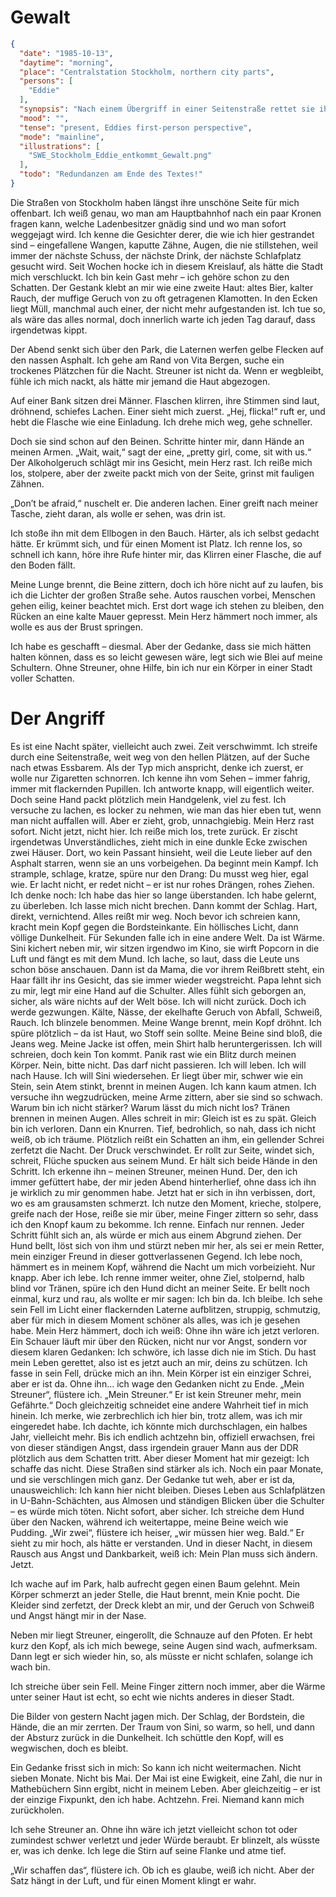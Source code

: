 # Gewalt

```json
{
  "date": "1985-10-13",
  "daytime": "morning",
  "place": "Centralstation Stockholm, northern city parts",
  "persons": [
    "Eddie"
  ],
  "synopsis": "Nach einem Übergriff in einer Seitenstraße rettet sie ihr Streuner im letzten Moment; Eddie erkennt, dass sie auf Stockholms Straßen nicht lange überlebt und ihren Plan ändern muss.",
  "mood": "",
  "tense": "present, Eddies first-person perspective",
  "mode": "mainline",
  "illustrations": [
    "SWE_Stockholm_Eddie_entkommt_Gewalt.png"
  ],
  "todo": "Redundanzen am Ende des Textes!"
}
```

Die Straßen von Stockholm haben längst ihre unschöne Seite für mich offenbart.
Ich weiß genau, wo man am Hauptbahnhof nach ein paar Kronen fragen kann, welche
Ladenbesitzer gnädig sind und wo man sofort weggejagt wird. Ich kenne die
Gesichter derer, die wie ich hier gestrandet sind – eingefallene Wangen, kaputte
Zähne, Augen, die nie stillstehen, weil immer der nächste Schuss, der nächste
Drink, der nächste Schlafplatz gesucht wird. Seit Wochen hocke ich in diesem
Kreislauf, als hätte die Stadt mich verschluckt. Ich bin kein Gast mehr – ich
gehöre schon zu den Schatten. Der Gestank klebt an mir wie eine zweite Haut:
altes Bier, kalter Rauch, der muffige Geruch von zu oft getragenen Klamotten. In
den Ecken liegt Müll, manchmal auch einer, der nicht mehr aufgestanden ist. Ich
tue so, als wäre das alles normal, doch innerlich warte ich jeden Tag darauf,
dass irgendetwas kippt.

Der Abend senkt sich über den Park, die Laternen werfen gelbe Flecken auf den
nassen Asphalt. Ich gehe am Rand von Vita Bergen, suche ein trockenes Plätzchen
für die Nacht. Streuner ist nicht da. Wenn er wegbleibt, fühle ich mich nackt,
als hätte mir jemand die Haut abgezogen.

Auf einer Bank sitzen drei Männer. Flaschen klirren, ihre Stimmen sind laut,
dröhnend, schiefes Lachen. Einer sieht mich zuerst. „Hej, flicka!“ ruft er, und
hebt die Flasche wie eine Einladung. Ich drehe mich weg, gehe schneller.

Doch sie sind schon auf den Beinen. Schritte hinter mir, dann Hände an meinen
Armen. „Wait, wait,“ sagt der eine, „pretty girl, come, sit with us.“ Der
Alkoholgeruch schlägt mir ins Gesicht, mein Herz rast. Ich reiße mich los,
stolpere, aber der zweite packt mich von der Seite, grinst mit fauligen Zähnen.

„Don’t be afraid,“ nuschelt er. Die anderen lachen. Einer greift nach meiner
Tasche, zieht daran, als wolle er sehen, was drin ist.

Ich stoße ihn mit dem Ellbogen in den Bauch. Härter, als ich selbst gedacht
hätte. Er krümmt sich, und für einen Moment ist Platz. Ich renne los, so schnell
ich kann, höre ihre Rufe hinter mir, das Klirren einer Flasche, die auf den
Boden fällt.

Meine Lunge brennt, die Beine zittern, doch ich höre nicht auf zu laufen, bis
ich die Lichter der großen Straße sehe. Autos rauschen vorbei, Menschen gehen
eilig, keiner beachtet mich. Erst dort wage ich stehen zu bleiben, den Rücken an
eine kalte Mauer gepresst. Mein Herz hämmert noch immer, als wolle es aus der
Brust springen.

Ich habe es geschafft – diesmal. Aber der Gedanke, dass sie mich hätten halten
können, dass es so leicht gewesen wäre, legt sich wie Blei auf meine Schultern.
Ohne Streuner, ohne Hilfe, bin ich nur ein Körper in einer Stadt voller
Schatten.

# Der Angriff

Es ist eine Nacht später, vielleicht auch zwei. Zeit verschwimmt. Ich streife
durch eine Seitenstraße, weit weg von den hellen Plätzen, auf der Suche nach
etwas Essbarem. Als der Typ mich anspricht, denke ich zuerst, er wolle nur
Zigaretten schnorren. Ich kenne ihn vom Sehen – immer fahrig, immer mit
flackernden Pupillen. Ich antworte knapp, will eigentlich weiter. Doch seine
Hand packt plötzlich mein Handgelenk, viel zu fest. Ich versuche zu lachen, es
locker zu nehmen, wie man das hier eben tut, wenn man nicht auffallen will. Aber
er zieht, grob, unnachgiebig. Mein Herz rast sofort. Nicht jetzt, nicht hier.
Ich reiße mich los, trete zurück. Er zischt irgendetwas Unverständliches, zieht
mich in eine dunkle Ecke zwischen zwei Häuser. Dort, wo kein Passant hinsieht,
weil die Leute lieber auf den Asphalt starren, wenn sie an uns vorbeigehen. Da
beginnt mein Kampf. Ich strample, schlage, kratze, spüre nur den Drang: Du musst
weg hier, egal wie. Er lacht nicht, er redet nicht – er ist nur rohes Drängen,
rohes Ziehen. Ich denke noch: Ich habe das hier so lange überstanden. Ich habe
gelernt, zu überleben. Ich lasse mich nicht brechen. Dann kommt der Schlag.
Hart, direkt, vernichtend. Alles reißt mir weg. Noch bevor ich schreien kann,
kracht mein Kopf gegen die Bordsteinkante. Ein höllisches Licht, dann völlige
Dunkelheit. Für Sekunden falle ich in eine andere Welt. Da ist Wärme. Sini
kichert neben mir, wir sitzen irgendwo im Kino, sie wirft Popcorn in die Luft
und fängt es mit dem Mund. Ich lache, so laut, dass die Leute uns schon böse
anschauen. Dann ist da Mama, die vor ihrem Reißbrett steht, ein Haar fällt ihr
ins Gesicht, das sie immer wieder wegstreicht. Papa lehnt sich zu mir, legt mir
eine Hand auf die Schulter. Alles fühlt sich geborgen an, sicher, als wäre
nichts auf der Welt böse. Ich will nicht zurück. Doch ich werde gezwungen.
Kälte, Nässe, der ekelhafte Geruch von Abfall, Schweiß, Rauch. Ich blinzele
benommen. Meine Wange brennt, mein Kopf dröhnt. Ich spüre plötzlich – da ist
Haut, wo Stoff sein sollte. Meine Beine sind bloß, die Jeans weg. Meine Jacke
ist offen, mein Shirt halb heruntergerissen. Ich will schreien, doch kein Ton
kommt. Panik rast wie ein Blitz durch meinen Körper. Nein, bitte nicht. Das darf
nicht passieren. Ich will leben. Ich will nach Hause. Ich will Sini wiedersehen.
Er liegt über mir, schwer wie ein Stein, sein Atem stinkt, brennt in meinen
Augen. Ich kann kaum atmen. Ich versuche ihn wegzudrücken, meine Arme zittern,
aber sie sind so schwach. Warum bin ich nicht stärker? Warum lässt du mich nicht
los? Tränen brennen in meinen Augen. Alles schreit in mir: Gleich ist es zu
spät. Gleich bin ich verloren. Dann ein Knurren. Tief, bedrohlich, so nah, dass
ich nicht weiß, ob ich träume. Plötzlich reißt ein Schatten an ihm, ein
gellender Schrei zerfetzt die Nacht. Der Druck verschwindet. Er rollt zur Seite,
windet sich, schreit, Flüche spucken aus seinem Mund. Er hält sich beide Hände
in den Schritt. Ich erkenne ihn – meinen Streuner, meinen Hund. Der, den ich
immer gefüttert habe, der mir jeden Abend hinterherlief, ohne dass ich ihn je
wirklich zu mir genommen habe. Jetzt hat er sich in ihn verbissen, dort, wo es
am grausamsten schmerzt. Ich nutze den Moment, krieche, stolpere, greife nach
der Hose, reiße sie mir über, meine Finger zittern so sehr, dass ich den Knopf
kaum zu bekomme. Ich renne. Einfach nur rennen. Jeder Schritt fühlt sich an, als
würde er mich aus einem Abgrund ziehen. Der Hund bellt, löst sich von ihm und
stürzt neben mir her, als sei er mein Retter, mein einziger Freund in dieser
gottverlassenen Gegend. Ich lebe noch, hämmert es in meinem Kopf, während die
Nacht um mich vorbeizieht. Nur knapp. Aber ich lebe. Ich renne immer weiter,
ohne Ziel, stolpernd, halb blind vor Tränen, spüre ich den Hund dicht an meiner
Seite. Er bellt noch einmal, kurz und rau, als wollte er mir sagen: Ich bin da.
Ich bleibe. Ich sehe sein Fell im Licht einer flackernden Laterne aufblitzen,
struppig, schmutzig, aber für mich in diesem Moment schöner als alles, was ich
je gesehen habe. Mein Herz hämmert, doch ich weiß: Ohne ihn wäre ich jetzt
verloren. Ein Schauer läuft mir über den Rücken, nicht nur vor Angst, sondern
vor diesem klaren Gedanken: Ich schwöre, ich lasse dich nie im Stich. Du hast
mein Leben gerettet, also ist es jetzt auch an mir, deins zu schützen. Ich fasse
in sein Fell, drücke mich an ihn. Mein Körper ist ein einziger Schrei, aber er
ist da. Ohne ihn… ich wage den Gedanken nicht zu Ende. „Mein Streuner“, flüstere
ich. „Mein Streuner.“ Er ist kein Streuner mehr, mein Gefährte.“ Doch
gleichzeitig schneidet eine andere Wahrheit tief in mich hinein. Ich merke, wie
zerbrechlich ich hier bin, trotz allem, was ich mir eingeredet habe. Ich dachte,
ich könnte mich durchschlagen, ein halbes Jahr, vielleicht mehr. Bis ich endlich
achtzehn bin, offiziell erwachsen, frei von dieser ständigen Angst, dass
irgendein grauer Mann aus der DDR plötzlich aus dem Schatten tritt. Aber dieser
Moment hat mir gezeigt: Ich schaffe das nicht. Diese Straßen sind stärker als
ich. Noch ein paar Monate, und sie verschlingen mich ganz. Der Gedanke tut weh,
aber er ist da, unausweichlich: Ich kann hier nicht bleiben. Dieses Leben aus
Schlafplätzen in U-Bahn-Schächten, aus Almosen und ständigen Blicken über die
Schulter – es würde mich töten. Nicht sofort, aber sicher. Ich streiche dem Hund
über den Nacken, während ich weitertappe, meine Beine weich wie Pudding. „Wir
zwei“, flüstere ich heiser, „wir müssen hier weg. Bald.“ Er sieht zu mir hoch,
als hätte er verstanden. Und in dieser Nacht, in diesem Rausch aus Angst und
Dankbarkeit, weiß ich: Mein Plan muss sich ändern. Jetzt.

Ich wache auf im Park, halb aufrecht gegen einen Baum gelehnt. Mein Körper
schmerzt an jeder Stelle, die Haut brennt, mein Knie pocht. Die Kleider sind
zerfetzt, der Dreck klebt an mir, und der Geruch von Schweiß und Angst hängt mir
in der Nase.

Neben mir liegt Streuner, eingerollt, die Schnauze auf den Pfoten. Er hebt kurz
den Kopf, als ich mich bewege, seine Augen sind wach, aufmerksam. Dann legt er
sich wieder hin, so, als müsste er nicht schlafen, solange ich wach bin.

Ich streiche über sein Fell. Meine Finger zittern noch immer, aber die Wärme
unter seiner Haut ist echt, so echt wie nichts anderes in dieser Stadt.

Die Bilder von gestern Nacht jagen mich. Der Schlag, der Bordstein, die Hände,
die an mir zerrten. Der Traum von Sini, so warm, so hell, und dann der Absturz
zurück in die Dunkelheit. Ich schüttle den Kopf, will es wegwischen, doch es
bleibt.

Ein Gedanke frisst sich in mich: So kann ich nicht weitermachen. Nicht sieben
Monate. Nicht bis Mai. Der Mai ist eine Ewigkeit, eine Zahl, die nur in
Mathebüchern Sinn ergibt, nicht in meinem Leben. Aber gleichzeitig – er ist der
einzige Fixpunkt, den ich habe. Achtzehn. Frei. Niemand kann mich zurückholen.

Ich sehe Streuner an. Ohne ihn wäre ich jetzt vielleicht schon tot oder
zumindest schwer verletzt und jeder Würde beraubt. Er blinzelt, als wüsste er,
was ich denke. Ich lege die Stirn auf seine Flanke und atme tief.

„Wir schaffen das“, flüstere ich. Ob ich es glaube, weiß ich nicht. Aber der
Satz hängt in der Luft, und für einen Moment klingt er wahr.
